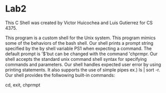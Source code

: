 # Lab2

This C Shell was created by Victor Huicochea and Luis Gutierrez for CS 4375.

This program is a custom shell for the Unix system. This program mimics some of the behaviors of the bash shell. Our shell prints a prompt string specified by the by shell variable PS1 when expecting a command. The default prompt is '$'but can be changed with the command 'chprmpr. Our shell accepts the standard unix command shell syntax for specifying commands and parameters. Our shell handles expected user error by using printing statements. It also supports the use of simple pipes ex.) ls | sort -r. Our shell provides the follwowing built-in commands: 

cd,
exit,
chprmpt

